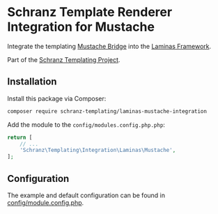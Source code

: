 # Schranz Template Renderer Integration for Mustache

Integrate the templating [Mustache Bridge](https://github.com/schranz-templating/mustache-bridge)
into the [Laminas Framework](https://getlaminas.org/).

Part of the [Schranz Templating Project](https://github.com/schranz-templating/templating).

## Installation

Install this package via Composer:

```bash
composer require schranz-templating/laminas-mustache-integration
```

Add the module to the `config/modules.config.php.php`:

```php
return [
    // ...
    'Schranz\Templating\Integration\Laminas\Mustache',
];
```

## Configuration

The example and default configuration can be found in [config/module.config.php](config/module.config.php).
